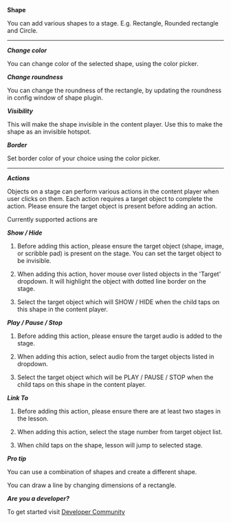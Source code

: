 **Shape**

You can add various shapes to a stage. E.g. Rectangle, Rounded rectangle and Circle.

---

***Change color***

You can change color of the selected shape, using the color picker.

***Change roundness***

You can change the roundness of the rectangle, by updating the roundness in config window of shape plugin.

***Visibility***

This will make the shape invisible in the content player. Use this to make the shape as an invisible hotspot.

***Border***

Set border color of your choice using the color picker.

---

***Actions***

Objects on a stage can perform various actions in the content player when user clicks on them. Each action requires a target object to complete the action. Please ensure the target object is present before adding an action.

Currently supported actions are

***Show / Hide*** 

1. Before adding this action, please ensure the target object (shape, image, or scribble pad) is present on the stage. You can set the target object to be invisible.

1. When adding this action, hover mouse over listed objects in the 'Target' dropdown. It will highlight the object with dotted line border on the stage. 

1. Select the target object which will SHOW / HIDE when the child taps on this shape in the content player.

***Play / Pause / Stop*** 

1. Before adding this action, please ensure the target audio is added to the stage. 

1. When adding this action, select audio from the target objects listed in dropdown.

1. Select the target object which will be PLAY / PAUSE / STOP when the child taps on this shape in the content player.

***Link To*** 

1. Before adding this action, please ensure there are at least two stages in the lesson.

1. When adding this action, select the stage number from target object list.

1. When child taps on the shape, lesson will jump to selected stage. 


***Pro tip***

You can use a combination of shapes and create a different shape. 

You can draw a line by changing dimensions of a rectangle.

***Are you a developer?***

To get started visit <a href="http://www.sunbird.org/" target="_blank">Developer Community</a>
